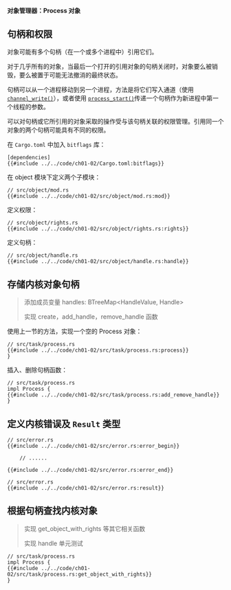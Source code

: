 #### 对象管理器：Process 对象

## 句柄和权限

[句柄]: https://github.com/zhangpf/fuchsia-docs-zh-CN/blob/master/zircon/docs/handles.md
[权限]: https://github.com/zhangpf/fuchsia-docs-zh-CN/blob/master/zircon/docs/rights.md

对象可能有多个句柄（在一个或多个进程中）引用它们。

对于几乎所有的对象，当最后一个打开的引用对象的句柄关闭时，对象要么被销毁，要么被置于可能无法撤消的最终状态。

句柄可以从一个进程移动到另一个进程，方法是将它们写入通道（使用[`channel_write()`](https://fuchsia.dev/docs/reference/syscalls/channel_write)），或者使用 [`process_start()`](https://fuchsia.dev/docs/reference/syscalls/process_start)传递一个句柄作为新进程中第一个线程的参数。

可以对句柄或它所引用的对象采取的操作受与该句柄关联的权限管理。引用同一个对象的两个句柄可能具有不同的权限。

在 `Cargo.toml` 中加入 `bitflags` 库：

```rust,noplaypen
[dependencies]
{{#include ../../code/ch01-02/Cargo.toml:bitflags}}
```

在 object 模块下定义两个子模块：

```rust,noplaypen
// src/object/mod.rs
{{#include ../../code/ch01-02/src/object/mod.rs:mod}}
```

定义权限：

```rust,noplaypen
// src/object/rights.rs
{{#include ../../code/ch01-02/src/object/rights.rs:rights}}
```

定义句柄：

```rust,noplaypen
// src/object/handle.rs
{{#include ../../code/ch01-02/src/object/handle.rs:handle}}
```

## 存储内核对象句柄

> 添加成员变量 handles: BTreeMap<HandleValue, Handle>
>
> 实现 create，add_handle，remove_handle 函数

使用上一节的方法，实现一个空的 Process 对象：

```rust,noplaypen
// src/task/process.rs
{{#include ../../code/ch01-02/src/task/process.rs:process}}
}
```

插入、删除句柄函数：

```rust,noplaypen
// src/task/process.rs
impl Process {
{{#include ../../code/ch01-02/src/task/process.rs:add_remove_handle}}
}
```

## 定义内核错误及 `Result` 类型

```rust,noplaypen
// src/error.rs
{{#include ../../code/ch01-02/src/error.rs:error_begin}}

    // ......

{{#include ../../code/ch01-02/src/error.rs:error_end}}
```

```rust,noplaypen
// src/error.rs
{{#include ../../code/ch01-02/src/error.rs:result}}
```

## 根据句柄查找内核对象

> 实现 get_object_with_rights 等其它相关函数
>
> 实现 handle 单元测试

```rust,noplaypen
// src/task/process.rs
impl Process {
{{#include ../../code/ch01-02/src/task/process.rs:get_object_with_rights}}
}
```
